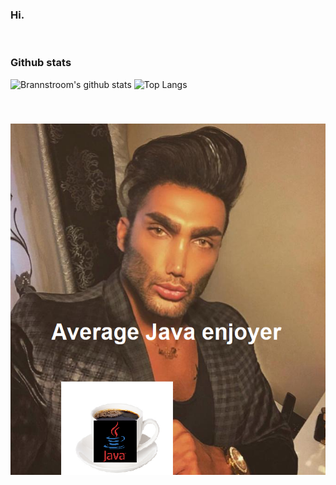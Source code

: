 ### Hi.
<br>

### Github stats
![Brannstroom's github stats](https://github-readme-stats.vercel.app/api?username=Brannstroom&theme=vision-friendly-dark&show_icons=true&count_private=true)
![Top Langs](https://github-readme-stats.vercel.app/api/top-langs/?username=brannstroom&show_icons=true&theme=vision-friendly-dark)

<br>

###
![Average Java Enjoyer](https://github.com/Brannstroom/Brannstroom/blob/master/average_java_enjoyer.png?raw=true)
